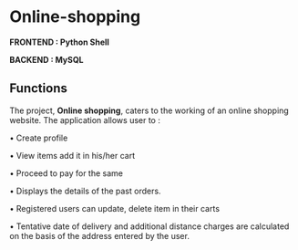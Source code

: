 # Online-shopping

**FRONTEND : Python Shell**

 **BACKEND : MySQL**

## Functions
The project, **Online shopping**, caters to the working of an online shopping website. The application allows user to :

•	Create profile

•	View items add it in his/her cart 

•	Proceed to pay for the same 

•	Displays the details of the past orders. 

•	Registered users can update, delete item in their carts

•	Tentative date of delivery and additional distance charges are calculated on the basis of the address entered by the user. 


